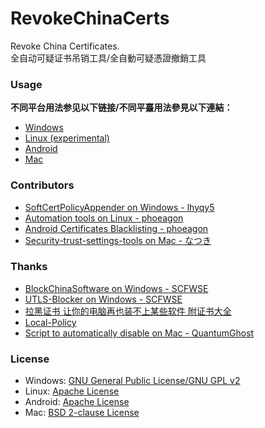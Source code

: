﻿RevokeChinaCerts
==============
Revoke China Certificates.<br />
全自动可疑证书吊销工具/全自動可疑憑證撤銷工具<br />

### Usage
**不同平台用法参见以下链接/不同平臺用法參見以下連結：**
* [Windows](https://github.com/chengr28/RevokeChinaCerts/tree/master/Windows)
* [Linux (experimental)](https://github.com/chengr28/RevokeChinaCerts/tree/master/Linux)
* [Android](https://github.com/chengr28/RevokeChinaCerts/tree/master/Android)
* [Mac](https://github.com/chengr28/RevokeChinaCerts/tree/master/Mac)

### Contributors
* [SoftCertPolicyAppender on Windows - lhyqy5](https://github.com/lhyqy5/RevokeChinaCerts/tree/master/Windows/SoftCertPolicyAppender)
* [Automation tools on Linux - phoeagon](https://github.com/phoeagon/RevokeChinaCerts/tree/master/Linux)
* [Android Certificates Blacklisting - phoeagon](https://github.com/phoeagon/RevokeChinaCerts/tree/master/Android)
* [Security-trust-settings-tools on Mac - なつき](https://github.com/ntkme/security-trust-settings-tools)

### Thanks
* [BlockChinaSoftware on Windows - SCFWSE](https://github.com/SCFWSE/BlockChinaSoftware)
* [UTLS-Blocker on Windows - SCFWSE](https://github.com/SCFWSE/UTLS-Blocker)
* [拉黑证书 让你的电脑再也装不上某些软件 附证书大全](http://blog.eqoe.cn/posts/ban-digital-cert.html)
* [Local-Policy](https://bitbucket.org/MartinEden/local-policy/overview)
* [Script to automatically disable on Mac - QuantumGhost](https://github.com/QuantumGhost/RevokeChinaCerts/tree/master/Mac)

### License
* Windows: [GNU General Public License/GNU GPL v2](https://github.com/chengr28/RevokeChinaCerts/blob/master/Windows/LICENSE)
* Linux: [Apache License](https://github.com/chengr28/RevokeChinaCerts/blob/master/Linux/LICENSE)
* Android: [Apache License](https://github.com/chengr28/RevokeChinaCerts/blob/master/Android/LICENSE)
* Mac: [BSD 2-clause License](https://github.com/chengr28/RevokeChinaCerts/blob/master/Mac/LICENSE)
